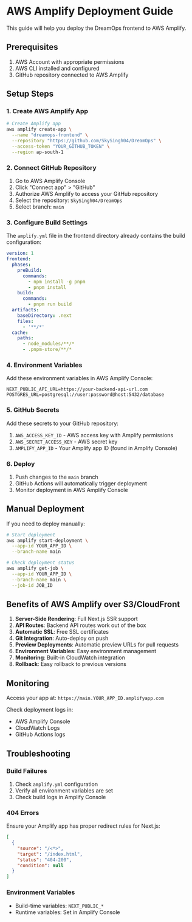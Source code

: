 # AWS Amplify Deployment Guide

This guide will help you deploy the DreamOps frontend to AWS Amplify.

## Prerequisites

1. AWS Account with appropriate permissions
2. AWS CLI installed and configured
3. GitHub repository connected to AWS Amplify

## Setup Steps

### 1. Create AWS Amplify App

```bash
# Create Amplify app
aws amplify create-app \
  --name "dreamops-frontend" \
  --repository "https://github.com/SkySingh04/DreamOps" \
  --access-token "YOUR_GITHUB_TOKEN" \
  --region ap-south-1
```

### 2. Connect GitHub Repository

1. Go to AWS Amplify Console
2. Click "Connect app" > "GitHub"
3. Authorize AWS Amplify to access your GitHub repository
4. Select the repository: `SkySingh04/DreamOps`
5. Select branch: `main`

### 3. Configure Build Settings

The `amplify.yml` file in the frontend directory already contains the build configuration:

```yaml
version: 1
frontend:
  phases:
    preBuild:
      commands:
        - npm install -g pnpm
        - pnpm install
    build:
      commands:
        - pnpm run build
  artifacts:
    baseDirectory: .next
    files:
      - '**/*'
  cache:
    paths:
      - node_modules/**/*
      - .pnpm-store/**/*
```

### 4. Environment Variables

Add these environment variables in AWS Amplify Console:

```
NEXT_PUBLIC_API_URL=https://your-backend-api-url.com
POSTGRES_URL=postgresql://user:password@host:5432/database
```

### 5. GitHub Secrets

Add these secrets to your GitHub repository:

1. `AWS_ACCESS_KEY_ID` - AWS access key with Amplify permissions
2. `AWS_SECRET_ACCESS_KEY` - AWS secret key
3. `AMPLIFY_APP_ID` - Your Amplify app ID (found in Amplify Console)

### 6. Deploy

1. Push changes to the `main` branch
2. GitHub Actions will automatically trigger deployment
3. Monitor deployment in AWS Amplify Console

## Manual Deployment

If you need to deploy manually:

```bash
# Start deployment
aws amplify start-deployment \
  --app-id YOUR_APP_ID \
  --branch-name main

# Check deployment status
aws amplify get-job \
  --app-id YOUR_APP_ID \
  --branch-name main \
  --job-id JOB_ID
```

## Benefits of AWS Amplify over S3/CloudFront

1. **Server-Side Rendering**: Full Next.js SSR support
2. **API Routes**: Backend API routes work out of the box
3. **Automatic SSL**: Free SSL certificates
4. **Git Integration**: Auto-deploy on push
5. **Preview Deployments**: Automatic preview URLs for pull requests
6. **Environment Variables**: Easy environment management
7. **Monitoring**: Built-in CloudWatch integration
8. **Rollback**: Easy rollback to previous versions

## Monitoring

Access your app at: `https://main.YOUR_APP_ID.amplifyapp.com`

Check deployment logs in:
- AWS Amplify Console
- CloudWatch Logs
- GitHub Actions logs

## Troubleshooting

### Build Failures

1. Check `amplify.yml` configuration
2. Verify all environment variables are set
3. Check build logs in Amplify Console

### 404 Errors

Ensure your Amplify app has proper redirect rules for Next.js:

```json
[
  {
    "source": "/<*>",
    "target": "/index.html",
    "status": "404-200",
    "condition": null
  }
]
```

### Environment Variables

- Build-time variables: `NEXT_PUBLIC_*`
- Runtime variables: Set in Amplify Console